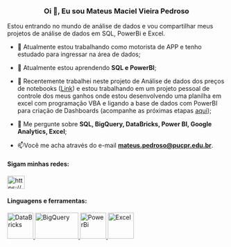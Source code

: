 
<h3 align="center">Oi 👋, Eu sou Mateus Maciel Vieira Pedroso</h3>
Estou entrando no mundo de análise de dados e vou compartilhar meus projetos de análise de dados em SQL, PowerBi e Excel.

- 🔭 Atualmente estou trabalhando como motorista de APP e tenho estudado para ingressar na área de dados;

- 🌱 Atualmente estou aprendendo **SQL e PowerBI**;

- 📝 Recentemente trabalhei neste projeto de Análise de dados dos preços de notebooks (<a href="https://databricks-prod-cloudfront.cloud.databricks.com/public/4027ec902e239c93eaaa8714f173bcfc/4295615287804884/1171585562018477/603580037696087/latest.html">Link</a>)  e estou trabalhando em um projeto pessoal de controle dos meus ganhos onde estou desenvolvendo uma planilha em excel com programação VBA e ligando a base de dados com PowerBI para criação de Dashboards (acompanhe as próximas etapas <a href="https://github.com/users/MateusM95/projects/3">aqui</a>);

- 💬 Me pergunte sobre **SQL, BigQuery, DataBricks, Power BI, Google Analytics, Excel**;

- 📫Você me acha através do e-mail **mateus.pedroso@pucpr.edu.br**.

<h4 align="left">Sigam minhas redes:</h4>
<p align="left">
  <a href="https://www.linkedin.com/in/mateus-maciel-vieira-pedroso/" target="blank"><img align="center" src="https://raw.githubusercontent.com/rahuldkjain/github-profile-readme-generator/master/src/images/icons/Social/linked-in-alt.svg" alt="https://www.linkedin.com/in/luan-porphirio/" height="30" width="40" /></a>
</p>

<h4 align="left">Linguagens e ferramentas:</h4>
<p align="left"> <a href="https://www.databricks.com/" target="_blank"> <img src="https://static1.squarespace.com/static/5bce4071ab1a620db382773e/5bce45128165f57234c2c11a/5d1a2917423b7e0001433738/1562085564015/databricks.png?format=1500w" alt="DataBricks" width="60" height="60"/> </a>
  <a href="https://cloud.google.com/bigquery?utm_source=google&utm_medium=cpc&utm_campaign=latam-BR-all-pt-dr-SKWS-all-all-trial-e-dr-1605194-LUAC0008678&utm_content=text-ad-none-any-DEV_c-CRE_623298014076-ADGP_Hybrid%20%7C%20SKWS%20-%20EXA%20%7C%20Txt%20~%20Data-Analytics_BigQuery-KWID_43700040482195741-kwd-372661971564&utm_term=KW_bigquery-ST_BigQuery&gclid=CjwKCAjwvdajBhBEEiwAeMh1UzoqlUhM0Et5fgLh8wctL0SRwQlU-MFIdl_Yo9JGvbLGLg9UZYsGjRoC_78QAvD_BwE&gclsrc=aw.ds&hl=pt-br" target="_blank"> <img src="https://cxl.com/wp-content/uploads/2019/10/google-bigquery-logo-1-1024x577.png" alt="BigQuery" width="100" height="60"/> </a> 
  <a href="https://powerbi.microsoft.com/pt-br/" target="_blank"> <img src="https://static.wixstatic.com/media/322cff_c3cd08ea165f4e41bdb604d646554fc5~mv2.png/v1/fit/w_500,h_500,q_90/file.png" alt="PowerBi" width="60" height="60"/> </a> 
  <a href="https://www.microsoft.com/pt-br/microsoft-365/excel" target="_blank"> <img src="https://play-lh.googleusercontent.com/37EzETO6gZyKmCg2kBIFX1e9gkubxZrVa5fHJ6yOaa7VvEShHjKv2RdtwnZt9Sk258s" alt="Excel" width="60" height="60"/> </a> 
</p>


<!--
**MateusM95/MateusM95** is a ✨ _special_ ✨ repository because its `README.md` (this file) appears on your GitHub profile.

Here are some ideas to get you started:

- 🔭 I’m currently working on ...
- 🌱 I’m currently learning ...
- 👯 I’m looking to collaborate on ...
- 🤔 I’m looking for help with ...
- 💬 Ask me about ...
- 📫 How to reach me: ...
- 😄 Pronouns: ...
- ⚡ Fun fact: ...
-->
